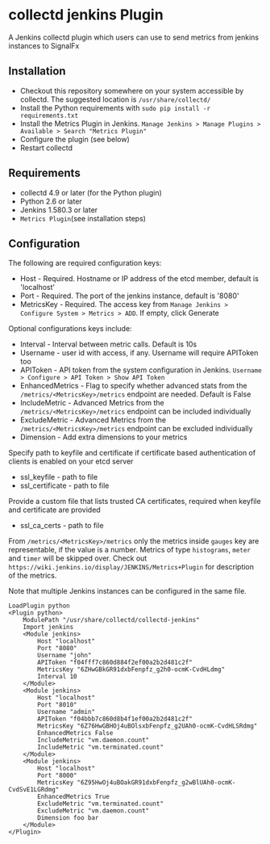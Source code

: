 # collectd jenkins Plugin

A Jenkins collectd plugin which users can use to send metrics from jenkins instances to SignalFx

## Installation

* Checkout this repository somewhere on your system accessible by collectd. The suggested location is `/usr/share/collectd/`
* Install the Python requirements with `sudo pip install -r requirements.txt`
* Install the Metrics Plugin in Jenkins. `Manage Jenkins > Manage Plugins > Available > Search "Metrics Plugin"`
* Configure the plugin (see below)
* Restart collectd

## Requirements

* collectd 4.9 or later (for the Python plugin)
* Python 2.6 or later
* Jenkins 1.580.3 or later
* `Metrics Plugin`(see installation steps)

## Configuration

The following are required configuration keys:

* Host - Required. Hostname or IP address of the etcd member, default is 'localhost'
* Port - Required. The port of the jenkins instance, default is '8080'
* MetricsKey - Required. The access key from `Manage Jenkins > Configure System > Metrics > ADD`. If empty, click Generate


Optional configurations keys include:

* Interval - Interval between metric calls. Default is 10s
* Username - user id with access, if any. Username will require APIToken too
* APIToken - API token from the system configuration in Jenkins. `Username > Configure > API Token > Show API Token`
* EnhancedMetrics - Flag to specify whether advanced stats from the `/metrics/<MetricsKey>/metrics` endpoint are needed. Default is False
* IncludeMetric - Advanced Metrics from the `/metrics/<MetricsKey>/metrics` endpoint can be included individually
* ExcludeMetric - Advanced Metrics from the `/metrics/<MetricsKey>/metrics` endpoint can be excluded individually
* Dimension - Add extra dimensions to your metrics

Specify path to keyfile and certificate if certificate based authentication of clients is enabled on your etcd server

* ssl_keyfile - path to file
* ssl_certificate - path to file

Provide a custom file that lists trusted CA certificates, required when keyfile and certificate are provided

* ssl_ca_certs - path to file

From `/metrics/<MetricsKey>/metrics` only the metrics inside `gauges` key are representable, if the value is a number. Metrics of type `histograms`, `meter` and `timer` will be skipped over. Check out `https://wiki.jenkins.io/display/JENKINS/Metrics+Plugin` for description of the metrics.

Note that multiple Jenkins instances can be configured in the same file.

```
LoadPlugin python
<Plugin python>
    ModulePath "/usr/share/collectd/collectd-jenkins"
    Import jenkins
    <Module jenkins>
        Host "localhost"
        Port "8080"
        Username "john"
        APIToken "f04fff7c860d884f2ef00a2b2d481c2f"
        MetricsKey "6ZHwGBkGR91dxbFenpfz_g2h0-ocmK-CvdHLdmg"
        Interval 10
    </Module>
    <Module jenkins>
        Host "localhost"
        Port "8010"
        Username "admin"
        APIToken "f04bbb7c860d8b4f1ef00a2b2d481c2f"
        MetricsKey "6Z76HwGBHOj4uBOlsxbFenpfz_g2UAh0-ocmK-CvdHLSRdmg"
        EnhancedMetrics False
        IncludeMetric "vm.daemon.count"
        IncludeMetric "vm.terminated.count"
    </Module>
    <Module jenkins>
        Host "localhost"
        Port "8000"
        MetricsKey "6Z95HwOj4uBOakGR91dxbFenpfz_g2wBlUAh0-ocmK-CvdSvE1LGRdmg"
        EnhancedMetrics True
        ExcludeMetric "vm.terminated.count"
        ExcludeMetric "vm.daemon.count"
        Dimension foo bar
    </Module>
</Plugin>
```